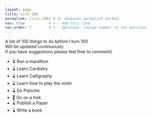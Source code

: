 ```yaml
---
layout: page
title: List 100
permalink: /list-100/ # Or whatever permalink worked
nav: true           # <-- Add this line
nav_order: 7        # <-- Optional: change number to set position
---
```


A list of 100 things to do before I turn 100\
Will be updated continuously\
If you have suggestions please feel free to comment\

- ⏳ Run a marathon
- ⌛ Learn Cardistry
- ⌛ Learn Calligraphy
- ⌛ Learn how to play the violin
- ⌛ Do Planche
- 🎫 Go on a trek
- ⌛ Publish a Paper
- ⌛ Write a book

